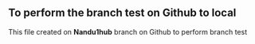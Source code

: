 ## To perform the branch test on Github to local 
This file created on __Nandu1hub__ branch on Github to perform branch test
